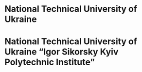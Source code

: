 # National Technical University of Ukraine
# National Technical University of Ukraine “Igor Sikorsky Kyiv Polytechnic Institute”
